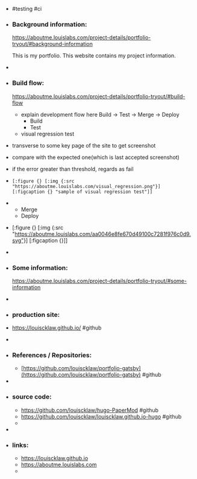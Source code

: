 - #testing #ci
- ### Background information:
  https://aboutme.louislabs.com/project-details/portfolio-tryout/#background-information
  
  This is my portfolio.
  This website contains my project information.
-
- ### Build flow:
  https://aboutme.louislabs.com/project-details/portfolio-tryout/#build-flow
	- explain development flow here
	  Build -> Test -> Merge -> Deploy
		- Build
		- Test
	- visual regression test
- transverse to some key page of the site to get screenshot
- compare with the expected one(which is last accepted screenshot)
- if the error greater than threshold, regards as fail
- ```
  [:figure {} [:img {:src "https://aboutme.louislabs.com/visual_regression.png"}] [:figcaption {} "sample of visual regression test"]]
  ```
- - Merge
  - Deploy
- [:figure {} [:img {:src "https://aboutme.louislabs.com/aa0046e8fe670d49100c7281f976c0d9.svg"}] [:figcaption {}]]
-
- ### Some information:
  https://aboutme.louislabs.com/project-details/portfolio-tryout/#some-information
-
- ### production site:
- https://louiscklaw.github.io/ #github
-
- ### References / Repositories:
	- [https://github.com/louiscklaw/portfolio-gatsby](https://github.com/louiscklaw/portfolio-gatsby) #github
-
- ### source code:
	- https://github.com/louiscklaw/hugo-PaperMod #github
	- https://github.com/louiscklaw/louiscklaw.github.io-hugo #github
	-
-
- ### links:
	- https://louiscklaw.github.io
	- https://aboutme.louislabs.com
	-